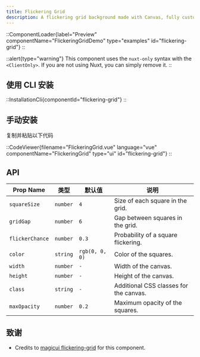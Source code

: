 ```yaml
---
title: Flickering Grid
description: A flickering grid background made with Canvas, fully customizable using Tailwind CSS.
---
```


::ComponentLoader{label="Preview" componentName="FlickeringGridDemo" type="examples" id="flickering-grid"}
::

::alert{type="warning"}
This component uses the `nuxt-only` syntax with the `<ClientOnly>`. If you are not using Nuxt, you can simply remove it.
::

## 使用 CLI 安装

::InstallationCli{componentId="flickering-grid"}
::

## 手动安装

复制并粘贴以下代码

::CodeViewer{filename="FlickeringGrid.vue" language="vue" componentName="FlickeringGrid" type="ui" id="flickering-grid"}
::

## API

| Prop Name       | 类型     | 默认值         | 说明                                   |
| --------------- | -------- | -------------- | -------------------------------------- |
| `squareSize`    | `number` | `4`            | Size of each square in the grid.       |
| `gridGap`       | `number` | `6`            | Gap between squares in the grid.       |
| `flickerChance` | `number` | `0.3`          | Probability of a square flickering.    |
| `color`         | `string` | `rgb(0, 0, 0)` | Color of the squares.                  |
| `width`         | `number` | `-`            | Width of the canvas.                   |
| `height`        | `number` | `-`            | Height of the canvas.                  |
| `class`         | `string` | `-`            | Additional CSS classes for the canvas. |
| `maxOpacity`    | `number` | `0.2`          | Maximum opacity of the squares.        |

## 致谢

- Credits to [magicui flickering-grid](https://magicui.design/docs/components/flickering-grid) for this component.
